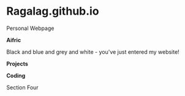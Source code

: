 # Ragalag.github.io
Personal Webpage
<!DOCTYPE html>
<html>

<head>
 <meta charset="utf-8">
 <meta name="author" content="Aifric">
<link rel="stylesheet" href="ragalag.css" type="text/css" />

</head>

<body>

<section class = "white">
<p class ="text">
<b>Aifric</b></br>

Black and blue and grey and white - you've just entered my website! </br>
</p>
</section>

<section class = "black">
<p class ="text">

<b>Projects</b> </br>

</p>
</section>

<section class = "white">
<p class ="text">
<b>Coding</b></br>



</p>
</section>

<section class = "black">
<p class ="text">
Section Four
</p>
</section>

</body>

</html>
